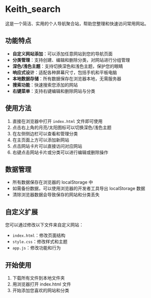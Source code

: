 # Keith_search

这是一个简洁、实用的个人导航聚合站，帮助您整理和快速访问常用网站。

## 功能特点

- **自定义网站添加**：可以添加任意网站到您的导航页面
- **分类管理**：支持创建、编辑和删除分类，对网站进行分组管理
- **深色/浅色主题**：支持切换深色和浅色主题，保护您的眼睛
- **响应式设计**：适配各种屏幕尺寸，包括手机和平板电脑
- **本地数据存储**：所有数据保存在浏览器本地，无需服务器
- **搜索功能**：快速搜索您添加的网站
- **右键菜单**：支持右键编辑和删除网站与分类

## 使用方法

1. 直接在浏览器中打开 `index.html` 文件即可使用
2. 点击右上角的月亮/太阳图标可以切换深色/浅色主题
3. 在左侧侧边栏可以查看和管理分类
4. 在主页面上方可以添加新网站
5. 点击网站卡片可以直接访问对应网站
6. 右键点击网站卡片或分类可以进行编辑或删除操作

## 数据管理

- 所有数据保存在浏览器的 localStorage 中
- 如需备份数据，可以使用浏览器的开发者工具导出 localStorage 数据
- 清除浏览器数据会导致保存的网站和分类丢失

## 自定义扩展

您可以通过修改以下文件来自定义网站：

- `index.html`：修改页面结构
- `style.css`：修改样式和主题
- `app.js`：修改功能和行为

## 开始使用

1. 下载所有文件到本地文件夹
2. 用浏览器打开 index.html 文件
3. 开始添加您喜欢的网站和分类
